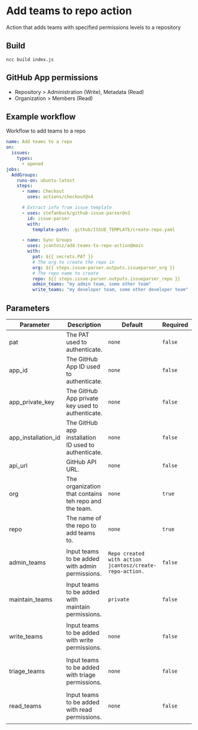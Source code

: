 # Add teams to repo action

Action that adds teams with specified permissions levels to a repository

## Build

`ncc build index.js`

## GitHub App permissions

- Repository > Administration (Write), Metadata (Read)
- Organization > Members (Read)

## Example workflow

Workflow to add teams to a repo

```yaml create-repo.yaml
name: Add teams to a repo
on:
  issues:
    types:
      - opened
jobs:
  AddGroups:
    runs-on: ubuntu-latest
    steps:
      - name: Checkout
        uses: actions/checkout@v4

      # Extract info from issue template
      - uses: stefanbuck/github-issue-parser@v3
        id: issue-parser
        with:
          template-path: .github/ISSUE_TEMPLATE/create-repo.yaml

      - name: Sync Groups
        uses: jcantosz/add-teams-to-repo-action@main
        with:
          pat: ${{ secrets.PAT }}
          # The org to create the repo in
          org: ${{ steps.issue-parser.outputs.issueparser_org }}
          # The repo name to create
          repo: ${{ steps.issue-parser.outputs.issueparser_repo }}
          admin_teams: "my admin team, some other team"
          write_teams: "my developer team, some other developer team"
```

## Parameters

| Parameter           | Description                                           | Default                                                 | Required | Note                                                                                                         |
| ------------------- | ----------------------------------------------------- | ------------------------------------------------------- | -------- | ------------------------------------------------------------------------------------------------------------ |
| pat                 | The PAT used to authenticate.                         | `none`                                                  | `false`  |                                                                                                              |
| app_id              | The GitHub App ID used to authenticate.               | `none`                                                  | `false`  |                                                                                                              |
| app_private_key     | The GitHub App private key used to authenticate.      | `none`                                                  | `false`  |                                                                                                              |
| app_installation_id | The GitHub app installation ID used to authenticate.  | `none`                                                  | `false`  |                                                                                                              |
| api_url             | GitHub API URL.                                       | `none`                                                  | `false`  | Change this if using GitHub Enterprise Server.                                                               |
| org                 | The organization that contains teh repo and the team. | `none`                                                  | `true`   |                                                                                                              |
| repo                | The name of the repo to add teams to.                 | `none`                                                  | `true`   |                                                                                                              |
| admin_teams         | Input teams to be added with admin permissions.       | `Repo created with action jcantosz/create-repo-action.` | `false`  | Expects a string formatted like this: `<GitHub_Team_1_Name>[:<Entra_Group_2_Name>],<GGitHub_Team_2_Name>...` |
| maintain_teams      | Input teams to be added with maintain permissions.    | `private`                                               | `false`  | Expects a string formatted like this: `<GitHub_Team_1_Name>[:<Entra_Group_2_Name>],<GGitHub_Team_2_Name>...` |
| write_teams         | Input teams to be added with write permissions.       | `none`                                                  | `false`  | Expects a string formatted like this: `<GitHub_Team_1_Name>[:<Entra_Group_2_Name>],<GGitHub_Team_2_Name>...` |
| triage_teams        | Input teams to be added with triage permissions.      | `none`                                                  | `false`  | Expects a string formatted like this: `<GitHub_Team_1_Name>[:<Entra_Group_2_Name>],<GGitHub_Team_2_Name>...` |
| read_teams          | Input teams to be added with read permissions.        | `none`                                                  | `false`  | Expects a string formatted like this: `<GitHub_Team_1_Name>[:<Entra_Group_2_Name>],<GGitHub_Team_2_Name>...` |
